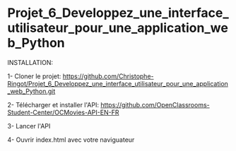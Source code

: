 # Projet_6_Developpez_une_interface_utilisateur_pour_une_application_web_Python

INSTALLATION:

1- Cloner le projet: https://github.com/Christophe-Ringot/Projet_6_Developpez_une_interface_utilisateur_pour_une_application_web_Python.git 

2- Télécharger et installer l'API: https://github.com/OpenClassrooms-Student-Center/OCMovies-API-EN-FR 

3- Lancer l'API 

4- Ouvrir index.html avec votre naviguateur
